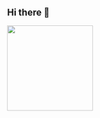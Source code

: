 ## Hi there 👋

<a href="https://github.com/anuraghazra/github-readme-stats">
  <img 
    height=200 
    align="center" 
    src="https://github-readme-stats-pi-kohl-26.vercel.app/api?username=ouariachi&theme=ambient_gradient&show_icons=true&count_private=true&date=28/05/2025-22:01" 
  />
</a>

<!-- Update: 28/05/2025 - 22:01 Madrid -->
